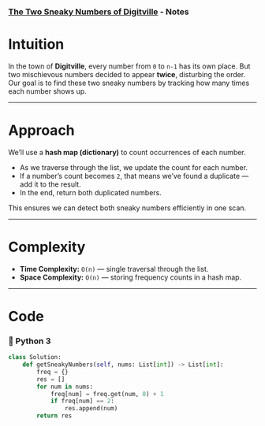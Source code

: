 ### [The Two Sneaky Numbers of Digitville](https://leetcode.com/problems/the-two-sneaky-numbers-of-digitville/description/) - Notes

# Intuition

In the town of **Digitville**, every number from `0` to `n-1` has its own place.
But two mischievous numbers decided to appear **twice**, disturbing the order.
Our goal is to find these two sneaky numbers by tracking how many times each number shows up.

---

# Approach

We’ll use a **hash map (dictionary)** to count occurrences of each number.

* As we traverse through the list, we update the count for each number.
* If a number’s count becomes `2`, that means we’ve found a duplicate — add it to the result.
* In the end, return both duplicated numbers.

This ensures we can detect both sneaky numbers efficiently in one scan.

---

# Complexity

* **Time Complexity:** `O(n)` — single traversal through the list.
* **Space Complexity:** `O(n)` — storing frequency counts in a hash map.

---

# Code

### 🐍 Python 3

```python
class Solution:
    def getSneakyNumbers(self, nums: List[int]) -> List[int]:
        freq = {}
        res = []
        for num in nums:
            freq[num] = freq.get(num, 0) + 1
            if freq[num] == 2:
                res.append(num)
        return res
```

